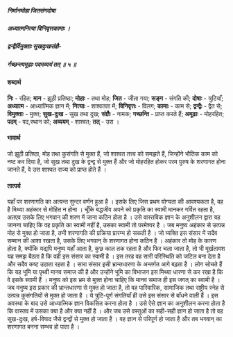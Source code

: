 ##### निर्मानमोहा जितसंगदोषा
##### अध्यात्मनित्या विनिवृत्तकामाः ।
##### द्वन्द्वैर्विमुक्ताः सुखदुःखसंज्ञै-
##### र्गच्छन्त्यमूढाः पदमव्ययं तत् ॥ ५ ॥

#### शब्दार्थ

**निः** - रहित; **मान** - झूठी प्रतिष्ठा; **मोहाः** - तथा मोह; **जित** - जीता गया; **सङ्ग** - संगति की; **दोषाः** - त्रुटियाँ; **अध्यात्म** - आध्यात्मिक ज्ञान में; **नित्याः** - शाश्वतता में; **विनिवृत्तः** - विलग; **कामाः** - काम से; **द्वन्द्वैः** - द्वैत से; **विमुक्ताः** - मुक्त; **सुख-दुःख** - सुख तथा दुख; **संज्ञैः** - नामक; **गच्छन्ति** - प्राप्त करते हैं; **अमूढाः** - मोहरहित; **पदम्** - पद,स्थान को; **अव्ययम्** - शाश्वत; **तत्** - उस ।

#### भावार्थ

जो झूठी प्रतिष्ठा, मोह तथा कुसंगति से मुक्त हैं, जो शाश्वत तत्त्व को समझते हैं, जिन्होंने भौतिक काम को नष्ट कर दिया है, जो सुख तथा दुख के द्वन्द्व से मुक्त हैं और जो मोहरहित होकर परम पुरुष के शरणागत होना जानते हैं, वे उस शाश्वत राज्य को प्राप्त होते हैं ।

#### तात्पर्य

यहाँ पर शरणागति का अत्यन्त सुन्दर वर्णन हुआ है । इसके लिए जिस प्रथम योग्यता की आवश्यकता है, वह है मिथ्या अहंकार से मोहित न होना । चूँकि बद्धजीव अपने को प्रकृति का स्वामी मानकर गर्वित रहता है, अतएव उसके लिए भगवान् की शरण में जाना कठिन होता है । उसे वास्तविक ज्ञान के अनुशीलन द्वारा यह जानना चाहिए कि वह प्रकृति का स्वामी नहीं है, उसका स्वामी तो परमेश्वर है । जब मनुष्य अहंकार से उत्पन्न मोह से मुक्त हो जाता है, तभी शरणागति की प्रक्रिया प्रारम्भ हो सकती है । जो व्यक्ति इस संसार में सदैव सम्मान की आशा रखता है, उसके लिए भगवान् के शरणागत होना कठिन है । अहंकार तो मोह के कारण होता है, क्योंकि यद्यपि मनुष्य यहाँ आता है, कुछ काल तक रहता है और फिर चला जाता है, तो भी मूर्खतावश यह समझ बैठता है कि वही इस संसार का स्वामी है । इस तरह वह सारी परिस्थिति को जटिल बना देता है और सदैव कष्ट उठाता रहता है । सारा संसार इसी भ्रान्तधारणा के अन्तर्गत आगे बढ़ता है । लोग सोचते हैं कि यह भूमि या पृथ्वी मानव समाज की है और उन्होंने भूमि का विभाजन इस मिथ्या धारणा से कर रखा है कि वे इसके स्वामी हैं । मनुष्य को इस भ्रम से मुक्त होना चाहिए कि मानव समाज ही इस जगत् का स्वामी है । जब मनुष्य इस प्रकार की भ्रान्तधारणा से मुक्त हो जाता है, तो वह पारिवारिक, सामाजिक तथा राष्ट्रीय स्नेह से उत्पन्न कुसंगतियों से मुक्त हो जाता है । ये त्रुटि-पूर्ण संगतियाँ ही उसे इस संसार से बाँधने वाली हैं । इस अवस्था के बाद उसे आध्यात्मिक ज्ञान विकसित करना होता है । उसे ऐसे ज्ञान का अनुशीलन करना होता है कि वास्तव में उसका क्या है और क्या नहीं है । और जब उसे वस्तुओं का सही-सही ज्ञान हो जाता है तो वह सुख-दुःख, हर्ष-विषाद जैसे द्वन्द्वों से मुक्त हो जाता है । वह ज्ञान से परिपूर्ण हो जाता है और तब भगवान् का शरणागत बनना सम्भव हो पाता है ।